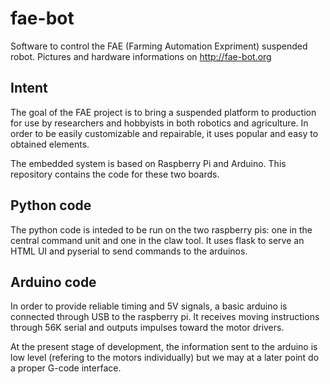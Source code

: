 # fae-bot
Software to control the FAE (Farming Automation Expriment) suspended robot. Pictures and hardware informations on http://fae-bot.org


## Intent

The goal of the FAE project is to bring a suspended platform to production for use by researchers and hobbyists in both robotics and agriculture. In order to be easily customizable and repairable, it uses popular and easy to obtained elements.

The embedded system is based on Raspberry Pi and Arduino. This repository contains the code for these two boards.

## Python code

The python code is inteded to be run on the two raspberry pis: one in the central command unit and one in the claw tool. It uses flask to serve an HTML UI and pyserial to send commands to the arduinos.

## Arduino code

In order to provide reliable timing and 5V signals, a basic arduino is connected through USB to the raspberry pi. It receives moving instructions through 56K serial and outputs impulses toward the motor drivers.

At the present stage of development, the information sent to the arduino is low level (refering to the motors individually) but we may at a later point do a proper G-code interface.
